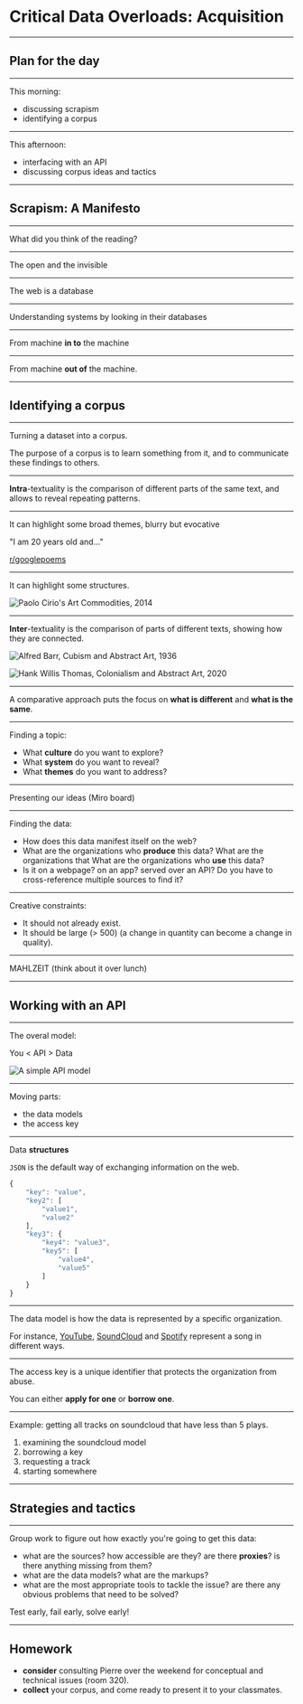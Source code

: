 # Critical Data Overloads: Acquisition

---

## Plan for the day

---

This morning:

- discussing scrapism
- identifying a corpus

---

This afternoon:

- interfacing with an API
- discussing corpus ideas and tactics

---

## Scrapism: A Manifesto

---

What did you think of the reading?

---

The open and the invisible

<!-- 

Where does the data come from, how do systems communicate with one another?

The machine exchange of data, back to Shannon

-->

---

The web is a database

<!--

maybe discussing a bit more how the web works, what is a URL, what is a server

-->

---

Understanding systems by looking in their databases

<!--

Frag den Staat

FOIA

How you classify things reveal things about you (miller, artefacts). Taste in spotify is kinda machine-generated

-->

---

From machine __in to__ the machine

<!-- 

Machine in the Kafka sense of the term.

The mechanical processing of standardized inputs.

What kinds of machines can we think of?

School, hospital, military, entertainment

-->

---

From machine __out of__ the machine.

<!--

By re-contextualizing, you give a different interpretation, a different light on the same data.

-->

---

## Identifying a corpus

---

Turning a dataset into a corpus.

The purpose of a corpus is to learn something from it, and to communicate these findings to others.

<!--

A corpus is something that can be studied, that has an interest in terms of research. It means we can learn things from it.

But what things?

First, what are the kinds of things to consider when imagining a corpus?

-->

---

__Intra__-textuality is the comparison of different parts of the same text, and allows to reveal repeating patterns.

---

It can highlight some broad themes, blurry but evocative

"I am 20 years old and..."

[r/googlepoems](https://www.reddit.com/r/googlepoems/)

---

It can highlight some structures.

![Paolo Cirio's Art Commodities, 2014](./assets/cirio_art_system.jpg)

---

__Inter__-textuality is the comparison of parts of different texts, showing how they are connected.

![Alfred Barr, Cubism and Abstract Art, 1936](./assets/barr_cubism_abstract_art.jpg)

![Hank Willis Thomas, Colonialism and Abstract Art, 2020](./assets/thomas_colonialism_abstract_art.jpg)

---

A comparative approach puts the focus on __what is different__ and __what is the same__.

---

Finding a topic:

- What __culture__ do you want to explore?
- What __system__ do you want to reveal?
- What __themes__ do you want to address?

<!--

Culture is about the imaginaries, the practices, the common beliefs that link us together. How people express themselves, e.g.

System is about the invisible connections and arrangements that are fixed in place in order to achieve something.

10 minutes to write down 4-5 of them

-->

---

Presenting our ideas (Miro board)

---

Finding the data:

- How does this data manifest itself on the web?
- What are the organizations who __produce__ this data? What are the organizations that  What are the organizations who __use__ this data?
- Is it on a webpage? on an app? served over an API? Do you have to cross-reference multiple sources to find it?

---

Creative constraints:

- It should not already exist.
- It should be large (> 500) (a change in quantity can become a change in quality).

<!-- Take the rest of the morning to start googling around -->

---

MAHLZEIT (think about it over lunch)

---

## Working with an API

---

The overal model:

You < API > Data

![A simple API model](./assets/api.png)

---

Moving parts:

- the data models
- the access key

---

Data __structures__

`JSON` is the default way of exchanging information on the web.

```js
{
    "key": "value",
    "key2": [
        "value1",
        "value2"
    ],
    "key3": {
        "key4": "value3",
        "key5": [
            "value4",
            "value5"
        ]
    }
}
```

---

The data model is how the data is represented by a specific organization.

For instance, [YouTube](https://developers.google.com/youtube/v3/docs/videos), [SoundCloud](https://developers.soundcloud.com/docs/api/explorer/open-api#/tracks/get_tracks__track_id_) and [Spotify](https://developer.spotify.com/documentation/web-api/reference/get-track) represent a song in different ways.

---

The access key is a unique identifier that protects the organization from abuse.

You can either __apply for one__ or __borrow one__.

---

Example: getting all tracks on soundcloud that have less than 5 plays.

1. examining the soundcloud model
2. borrowing a key
3. requesting a track
4. starting somewhere

---

## Strategies and tactics

---

Group work to figure out how exactly you're going to get this data:

- what are the sources? how accessible are they? are there __proxies__? is there anything missing from them?
- what are the data models? what are the markups?
- what are the most appropriate tools to tackle the issue? are there any obvious problems that need to be solved?

Test early, fail early, solve early!

---

## Homework

- __consider__ consulting Pierre over the weekend for conceptual and technical issues (room 320).
- __collect__ your corpus, and come ready to present it to your classmates.
